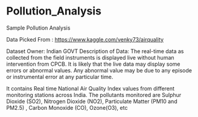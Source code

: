 # Pollution_Analysis
Sample Pollution Analysis

Data Picked From :
https://www.kaggle.com/venky73/airquality

Dataset Owner: Indian GOVT Description of Data: The real-time data as collected from the field instruments is displayed live without human intervention from CPCB. It is likely that the live data may display some errors or abnormal values. Any abnormal value may be due to any episode or instrumental error at any particular time.

It contains Real time National Air Quality Index values from different monitoring stations across India. The pollutants monitored are Sulphur Dioxide (SO2), Nitrogen Dioxide (NO2), Particulate Matter (PM10 and PM2.5) , Carbon Monoxide (CO), Ozone(O3), etc
